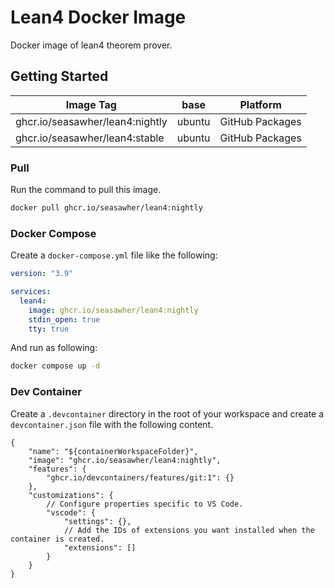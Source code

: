 # Lean4 Docker Image

Docker image of lean4 theorem prover.

## Getting Started

| Image Tag                       | base   | Platform        |
| ------------------------------- | ------ | --------------- |
| ghcr.io/seasawher/lean4:nightly | ubuntu | GitHub Packages |
| ghcr.io/seasawher/lean4:stable  | ubuntu | GitHub Packages |

### Pull

Run the command to pull this image.

```bash
docker pull ghcr.io/seasawher/lean4:nightly
```

### Docker Compose

Create a `docker-compose.yml` file like the following:

```yml
version: "3.9"

services:
  lean4:
    image: ghcr.io/seasawher/lean4:nightly
    stdin_open: true
    tty: true
```

And run as following:

```bash
docker compose up -d
```

### Dev Container

Create a `.devcontainer` directory in the root of your workspace and
create a `devcontainer.json` file with the following content.

```jsonc
{
    "name": "${containerWorkspaceFolder}",
    "image": "ghcr.io/seasawher/lean4:nightly",
    "features": {
        "ghcr.io/devcontainers/features/git:1": {}
    },
    "customizations": {
        // Configure properties specific to VS Code.
        "vscode": {
            "settings": {},
            // Add the IDs of extensions you want installed when the container is created.
            "extensions": []
        }
    }
}
```
